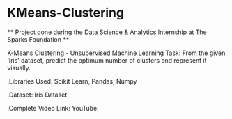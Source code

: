 # KMeans-Clustering

** Project done during the Data Science & Analytics Internship at The Sparks Foundation **

 K-Means Clustering - Unsupervised Machine Learning
Task: From the given ‘Iris’ dataset, predict the optimum number of clusters and represent it visually.

.Libraries Used: Scikit Learn, Pandas, Numpy

.Dataset: Iris Dataset

.Complete Video Link: YouTube:
